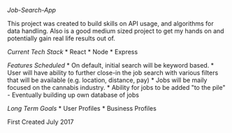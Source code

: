 *Job-Search-App*

This project was created to build skills on API usage, and algorithms for data handling. Also is a good medium sized project to get my hands on and potentially gain real life results out of.

*Current Tech Stack*
	* React
	* Node
	* Express

*Features Scheduled*
	* On default, initial search will be keyword based.
	* User will have ability to further close-in the job search with various filters that will be 			available (e.g. location, distance, pay)
	* Jobs will be maily focused on the cannabis industry.
	* Ability for jobs to be added "to the pile" - Eventually building up own database of jobs

*Long Term Goals*
	* User Profiles
	* Business Profiles

First Created July 2017
